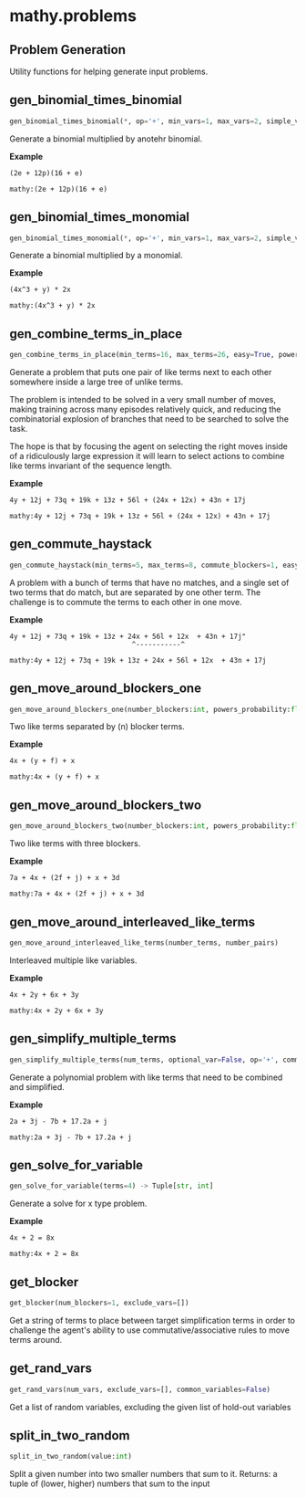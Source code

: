 # mathy.problems
Problem Generation
---

Utility functions for helping generate input problems.

## gen_binomial_times_binomial
```python
gen_binomial_times_binomial(*, op='+', min_vars=1, max_vars=2, simple_variables=True, powers_probability=0.33, like_variables_probability=1.0) -> Tuple[str, int]
```
Generate a binomial multiplied by anotehr binomial.

__Example__


```
(2e + 12p)(16 + e)
```

`mathy:(2e + 12p)(16 + e)`

## gen_binomial_times_monomial
```python
gen_binomial_times_monomial(*, op='+', min_vars=1, max_vars=2, simple_variables=True, powers_probability=0.33, like_variables_probability=1.0) -> Tuple[str, int]
```
Generate a binomial multiplied by a monomial.

__Example__


```
(4x^3 + y) * 2x
```

`mathy:(4x^3 + y) * 2x`

## gen_combine_terms_in_place
```python
gen_combine_terms_in_place(min_terms=16, max_terms=26, easy=True, powers=False) -> Tuple[str, int]
```
Generate a problem that puts one pair of like terms next to each other
somewhere inside a large tree of unlike terms.

The problem is intended to be solved in a very small number of moves, making
training across many episodes relatively quick, and reducing the combinatorial
explosion of branches that need to be searched to solve the task.

The hope is that by focusing the agent on selecting the right moves inside of a
ridiculously large expression it will learn to select actions to combine like terms
invariant of the sequence length.

__Example__


```
4y + 12j + 73q + 19k + 13z + 56l + (24x + 12x) + 43n + 17j
```

`mathy:4y + 12j + 73q + 19k + 13z + 56l + (24x + 12x) + 43n + 17j`


## gen_commute_haystack
```python
gen_commute_haystack(min_terms=5, max_terms=8, commute_blockers=1, easy=True, powers=False)
```
A problem with a bunch of terms that have no matches, and a single
set of two terms that do match, but are separated by one other term.
The challenge is to commute the terms to each other in one move.

__Example__


```
4y + 12j + 73q + 19k + 13z + 24x + 56l + 12x  + 43n + 17j"
                              ^-----------^
```

`mathy:4y + 12j + 73q + 19k + 13z + 24x + 56l + 12x  + 43n + 17j`

## gen_move_around_blockers_one
```python
gen_move_around_blockers_one(number_blockers:int, powers_probability:float=0.5)
```
Two like terms separated by (n) blocker terms.

__Example__


```
4x + (y + f) + x
```

`mathy:4x + (y + f) + x`
## gen_move_around_blockers_two
```python
gen_move_around_blockers_two(number_blockers:int, powers_probability:float=0.5)
```
Two like terms with three blockers.

__Example__


```
7a + 4x + (2f + j) + x + 3d
```

`mathy:7a + 4x + (2f + j) + x + 3d`
## gen_move_around_interleaved_like_terms
```python
gen_move_around_interleaved_like_terms(number_terms, number_pairs)
```
Interleaved multiple like variables.

__Example__


```
4x + 2y + 6x + 3y
```

`mathy:4x + 2y + 6x + 3y`

## gen_simplify_multiple_terms
```python
gen_simplify_multiple_terms(num_terms, optional_var=False, op='+', common_variables=True, inner_terms_scaling=0.3, powers_probability=0.33, optional_var_probability=0.8, noise_probability=0.8, shuffle_probability=0.66, noise_terms=None) -> Tuple[str, int]
```
Generate a polynomial problem with like terms that need to be combined and
simplified.

__Example__


```
2a + 3j - 7b + 17.2a + j
```

`mathy:2a + 3j - 7b + 17.2a + j`

## gen_solve_for_variable
```python
gen_solve_for_variable(terms=4) -> Tuple[str, int]
```
Generate a solve for x type problem.

__Example__


```
4x + 2 = 8x
```

`mathy:4x + 2 = 8x`
## get_blocker
```python
get_blocker(num_blockers=1, exclude_vars=[])
```
Get a string of terms to place between target simplification terms
in order to challenge the agent's ability to use commutative/associative
rules to move terms around.
## get_rand_vars
```python
get_rand_vars(num_vars, exclude_vars=[], common_variables=False)
```
Get a list of random variables, excluding the given list of hold-out variables
## split_in_two_random
```python
split_in_two_random(value:int)
```
Split a given number into two smaller numbers that sum to it.
Returns: a tuple of (lower, higher) numbers that sum to the input

